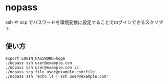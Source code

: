 # nopass

ssh や scp でパスワードを環境変数に設定することでログインできるスクリプト

## 使い方

```
export LOGIN_PASSWORD=hoge
./nopass ssh user@example.com
./nopass ssh user@example.com ls
./nopass scp file user@example.com:file
./nopass ssh 'echo ls | ssh user@example.com'
```

